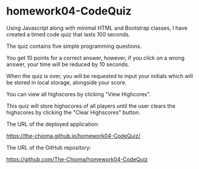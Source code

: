 # homework04-CodeQuiz

Using Javascript along with minimal HTML and Bootstrap classes, I have created a timed code quiz that lasts 100 seconds.

The quiz contains five simple programming questions. 

You get 10 points for a correct answer, however, if you click on a wrong answer, your time will be reduced by 10 seconds.

When the quiz is over, you will be requested to input your initials which will be stored in local storage, alongside your score.

You can view all highscores by clicking "View Highcores".

This quiz will store highscores of all players until the user clears the highscores by clicking the "Clear Highscores" button.


The URL of the deployed application:

https://the-chioma.github.io/homework04-CodeQuiz/

The URL of the GitHub repository:

https://github.com/The-Chioma/homework04-CodeQuiz
